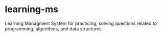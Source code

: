 # learning-ms
Learning Managment System for practicing, solving questions related to programming, algorithms, and data structures.
